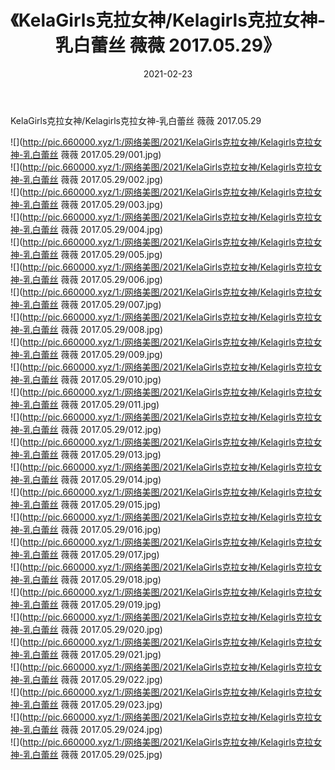 ﻿---
layout: post
title:  《KelaGirls克拉女神/Kelagirls克拉女神-乳白蕾丝 薇薇 2017.05.29》
date:   2021-02-23
img: http://pic.660000.xyz/1:/网络美图/2021/KelaGirls克拉女神/Kelagirls克拉女神-乳白蕾丝 薇薇 2017.05.29/000.jpg
categories: [美女, 清纯, 唯美]
---

KelaGirls克拉女神/Kelagirls克拉女神-乳白蕾丝 薇薇 2017.05.29

 ![](http://pic.660000.xyz/1:/网络美图/2021/KelaGirls克拉女神/Kelagirls克拉女神-乳白蕾丝 薇薇 2017.05.29/001.jpg) <br>![](http://pic.660000.xyz/1:/网络美图/2021/KelaGirls克拉女神/Kelagirls克拉女神-乳白蕾丝 薇薇 2017.05.29/002.jpg) <br>![](http://pic.660000.xyz/1:/网络美图/2021/KelaGirls克拉女神/Kelagirls克拉女神-乳白蕾丝 薇薇 2017.05.29/003.jpg) <br>![](http://pic.660000.xyz/1:/网络美图/2021/KelaGirls克拉女神/Kelagirls克拉女神-乳白蕾丝 薇薇 2017.05.29/004.jpg) <br>![](http://pic.660000.xyz/1:/网络美图/2021/KelaGirls克拉女神/Kelagirls克拉女神-乳白蕾丝 薇薇 2017.05.29/005.jpg) <br>![](http://pic.660000.xyz/1:/网络美图/2021/KelaGirls克拉女神/Kelagirls克拉女神-乳白蕾丝 薇薇 2017.05.29/006.jpg) <br>![](http://pic.660000.xyz/1:/网络美图/2021/KelaGirls克拉女神/Kelagirls克拉女神-乳白蕾丝 薇薇 2017.05.29/007.jpg) <br>![](http://pic.660000.xyz/1:/网络美图/2021/KelaGirls克拉女神/Kelagirls克拉女神-乳白蕾丝 薇薇 2017.05.29/008.jpg) <br>![](http://pic.660000.xyz/1:/网络美图/2021/KelaGirls克拉女神/Kelagirls克拉女神-乳白蕾丝 薇薇 2017.05.29/009.jpg) <br>![](http://pic.660000.xyz/1:/网络美图/2021/KelaGirls克拉女神/Kelagirls克拉女神-乳白蕾丝 薇薇 2017.05.29/010.jpg) <br>![](http://pic.660000.xyz/1:/网络美图/2021/KelaGirls克拉女神/Kelagirls克拉女神-乳白蕾丝 薇薇 2017.05.29/011.jpg) <br>![](http://pic.660000.xyz/1:/网络美图/2021/KelaGirls克拉女神/Kelagirls克拉女神-乳白蕾丝 薇薇 2017.05.29/012.jpg) <br>![](http://pic.660000.xyz/1:/网络美图/2021/KelaGirls克拉女神/Kelagirls克拉女神-乳白蕾丝 薇薇 2017.05.29/013.jpg) <br>![](http://pic.660000.xyz/1:/网络美图/2021/KelaGirls克拉女神/Kelagirls克拉女神-乳白蕾丝 薇薇 2017.05.29/014.jpg) <br>![](http://pic.660000.xyz/1:/网络美图/2021/KelaGirls克拉女神/Kelagirls克拉女神-乳白蕾丝 薇薇 2017.05.29/015.jpg) <br>![](http://pic.660000.xyz/1:/网络美图/2021/KelaGirls克拉女神/Kelagirls克拉女神-乳白蕾丝 薇薇 2017.05.29/016.jpg) <br>![](http://pic.660000.xyz/1:/网络美图/2021/KelaGirls克拉女神/Kelagirls克拉女神-乳白蕾丝 薇薇 2017.05.29/017.jpg) <br>![](http://pic.660000.xyz/1:/网络美图/2021/KelaGirls克拉女神/Kelagirls克拉女神-乳白蕾丝 薇薇 2017.05.29/018.jpg) <br>![](http://pic.660000.xyz/1:/网络美图/2021/KelaGirls克拉女神/Kelagirls克拉女神-乳白蕾丝 薇薇 2017.05.29/019.jpg) <br>![](http://pic.660000.xyz/1:/网络美图/2021/KelaGirls克拉女神/Kelagirls克拉女神-乳白蕾丝 薇薇 2017.05.29/020.jpg) <br>![](http://pic.660000.xyz/1:/网络美图/2021/KelaGirls克拉女神/Kelagirls克拉女神-乳白蕾丝 薇薇 2017.05.29/021.jpg) <br>![](http://pic.660000.xyz/1:/网络美图/2021/KelaGirls克拉女神/Kelagirls克拉女神-乳白蕾丝 薇薇 2017.05.29/022.jpg) <br>![](http://pic.660000.xyz/1:/网络美图/2021/KelaGirls克拉女神/Kelagirls克拉女神-乳白蕾丝 薇薇 2017.05.29/023.jpg) <br>![](http://pic.660000.xyz/1:/网络美图/2021/KelaGirls克拉女神/Kelagirls克拉女神-乳白蕾丝 薇薇 2017.05.29/024.jpg) <br>![](http://pic.660000.xyz/1:/网络美图/2021/KelaGirls克拉女神/Kelagirls克拉女神-乳白蕾丝 薇薇 2017.05.29/025.jpg) <br>